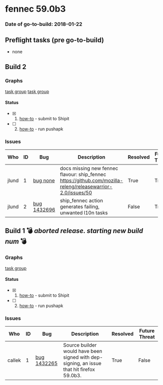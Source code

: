# fennec 59.0b3

### Date of go-to-build: 2018-01-22

## Preflight tasks (pre go-to-build)
- none

## Build 2  

### Graphs
[task group](https://tools.taskcluster.net/push-inspector/#/OMzj8DUTQsmlZVtu2aRwDg)
[task group](https://tools.taskcluster.net/push-inspector/#/Yras9ZYsTneTyuWD0qGLQQ)


#### Status
- [x] 1.  [how-to](https://wiki.mozilla.org/Release:Release_Automation_on_Mercurial:Starting_a_Release#Submit_to_Ship_It)  - submit to Shipit
- [ ] 2.  [how-to](https://github.com/mozilla-releng/releasewarrior-2.0/wiki/Push-to-Google-Play#what-to-do)  - run pushapk

### Issues
| Who                 | ID               | Bug                                                                 | Description                | Resolved                | Future Threat                |
| ------------------- | ---------------- | ------------------------------------------------------------------- | -------------------------- | ----------------------- | ---------------------------- |
| jlund  | 1 | [bug none](https://bugzil.la/none)        | docs missing new fennec flavour: ship_fennec https://github.com/mozilla-releng/releasewarrior-2.0/issues/50 | True | True |
| jlund  | 2 | [bug 1432696](https://bugzil.la/1432696)        | ship_fennec action generates failing, unwanted l10n tasks | False | True |

## Build 1  :bomb: _aborted release. starting new build num_ :bomb: 

### Graphs
[task group](https://tools.taskcluster.net/push-inspector/#/Pb8lPQ6ATCOfjzX2kJUdtQ)


#### Status
- [x] 1.  [how-to](https://wiki.mozilla.org/Release:Release_Automation_on_Mercurial:Starting_a_Release#Submit_to_Ship_It)  - submit to Shipit
- [ ] 2.  [how-to](https://github.com/mozilla-releng/releasewarrior-2.0/wiki/Push-to-Google-Play#what-to-do)  - run pushapk

### Issues
| Who                 | ID               | Bug                                                                 | Description                | Resolved                | Future Threat                |
| ------------------- | ---------------- | ------------------------------------------------------------------- | -------------------------- | ----------------------- | ---------------------------- |
| callek  | 1 | [bug 1432265](https://bugzil.la/1432265)        | Source builder would have been signed with dep-signing, an issue that hit firefox 59.0b3. | True | False |

